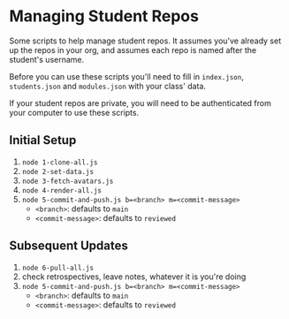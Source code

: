 # Managing Student Repos

Some scripts to help manage student repos. It assumes you've already set up the repos in your org, and assumes each repo is named after the student's username.

Before you can use these scripts you'll need to fill in `index.json`, `students.json` and `modules.json` with your class' data.

If your student repos are private, you will need to be authenticated from your computer to use these scripts.

## Initial Setup

1. `node 1-clone-all.js`
2. `node 2-set-data.js`
3. `node 3-fetch-avatars.js`
4. `node 4-render-all.js`
5. `node 5-commit-and-push.js b=<branch> m=<commit-message>`
   - `<branch>`: defaults to `main`
   - `<commit-message>`: defaults to `reviewed`

## Subsequent Updates

1. `node 6-pull-all.js`
2. check retrospectives, leave notes, whatever it is you're doing
3. `node 5-commit-and-push.js b=<branch> m=<commit-message>`
   - `<branch>`: defaults to `main`
   - `<commit-message>`: defaults to `reviewed`
